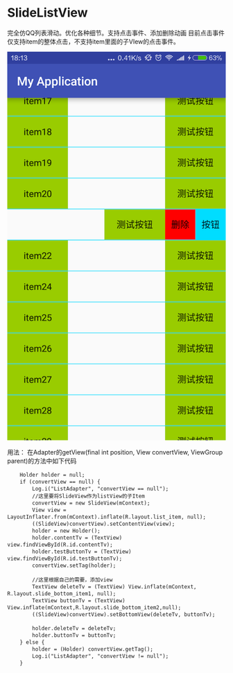 # SlideListView

完全仿QQ列表滑动。优化各种细节。支持点击事件、添加删除动画
目前点击事件仅支持item的整体点击，不支持item里面的子VIew的点击事件。

![](https://github.com/haidaodashushu/SlideListView/blob/master/device-2016-02-27-181316.png)

用法：
在Adapter的getView(final int position, View convertView, ViewGroup parent)的方法中如下代码

        Holder holder = null;
        if (convertView == null) {
            Log.i("ListAdapter", "convertView == null");
            //这里要将SlideView作为listView的子Item
            convertView = new SlideView(mContext);
            View view = LayoutInflater.from(mContext).inflate(R.layout.list_item, null);
            ((SlideView)convertView).setContentView(view);
            holder = new Holder();
            holder.contentTv = (TextView) view.findViewById(R.id.contentTv);
            holder.testButtonTv = (TextView) view.findViewById(R.id.testButtonTv);
            convertView.setTag(holder);

            //这里根据自己的需要，添加view
            TextView deleteTv = (TextView) View.inflate(mContext, R.layout.slide_bottom_item1, null);
            TextView buttonTv = (TextView) View.inflate(mContext,R.layout.slide_bottom_item2,null);
            ((SlideView)convertView).setBottomView(deleteTv, buttonTv);

            holder.deleteTv = deleteTv;
            holder.buttonTv = buttonTv;
        } else {
            holder = (Holder) convertView.getTag();
            Log.i("ListAdapter", "convertView != null");
        }
